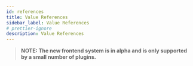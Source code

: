```yaml
---
id: references
title: Value References
sidebar_label: Value References
# prettier-ignore
description: Value References
---
```


> **NOTE: The new frontend system is in alpha and is only supported by a small number of plugins.**

<!--

Describe the generic concept of references as used for ApiRef, ExtensionDataRef, RouteRef, ComponentRef, etc.

Talk about the usage and how helper functions allows type-safe access to the values that the references represent.

 -->
